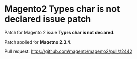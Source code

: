 # Magento2 Types char is not declared issue patch
Patch for Magento 2 issue **Types char is not declared**.

Patch applied for **Magetno 2.3.4**.

Pull request: https://github.com/magento/magento2/pull/22442
